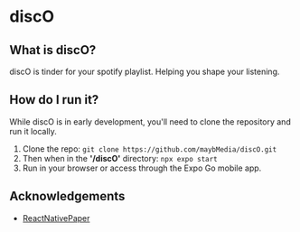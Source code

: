 # discO
## What is discO?
discO is tinder for your spotify playlist. Helping you shape your listening.
## How do I run it?
While discO is in early development, you'll need to clone the repository and run it locally.
1. Clone the repo: ``` git clone https://github.com/maybMedia/discO.git ```
2. Then when in the **'/discO'** directory: ```npx expo start```
3. Run in your browser or access through the Expo Go mobile app.
## Acknowledgements
- [ReactNativePaper](https://callstack.github.io/react-native-paper/)
